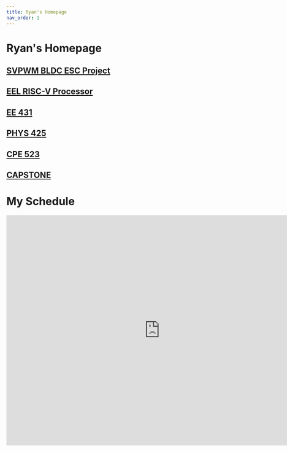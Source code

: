 ```yaml
---
title: Ryan's Homepage
nav_order: 1
---
```


# Ryan's Homepage

## [SVPWM BLDC ESC Project](SVPWM_Project/SVPWM_MOTOR.md) 

## [EEL RISC-V Processor](EEL/EEL.md)

## [EE 431](EE431/EE431.md) 

## [PHYS 425](PHYS425/PHYS425.md) 

## [CPE 523](CPE523/cpe523.md) 

## [CAPSTONE](CAPSTONE/capstone.md) 

<h1>My Schedule</h1>
<iframe src="https://calendar.google.com/calendar/embed?src=ngc9dfl0qm68j5cfmkcugkabjb8ra03k%40import.calendar.google.com&ctz=America%2FLos_Angeles" style="border: 0" width="800" height="600" frameborder="0" scrolling="no"></iframe>
